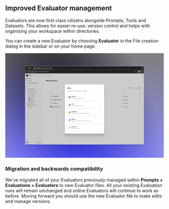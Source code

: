 ## Improved Evaluator management

Evaluators are now first class citizens alongside Prompts, Tools and Datasets. This allows for easier re-use, version control and helps with organising your workspace within directories.

You can create a new Evaluator by choosing **Evaluator** in the File creation dialog in the sidebar or on your home page.

<img src="../../../assets/images/6964c94-Browser_image_1.png" alt="Creating a new Evaluator file" />

### Migration and backwards compatibility

We've migrated all of your Evaluators previously managed within **Prompts > Evaluations > Evaluators** to new Evaluator files. All your existing Evaluation runs will remain unchanged and online Evaluators will continue to work as before. Moving forward you should use the new Evaluator file to make edits and manage versions.
